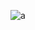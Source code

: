 ![a](https://cloud.githubusercontent.com/assets/21317654/19134620/b132a11a-8b24-11e6-86bb-418518695ac9.png)
